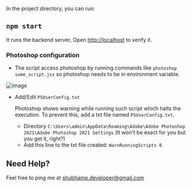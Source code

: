 In the project directory, you can run:

## `npm start`

It runs the backend server, Open [http://localhost](http://localhost) to verify it.


### Photoshop configuration
- The script access photoshop by running commands like ```photoshop some_script.jsx``` so photoshop needs to be in environment variable.

![image](https://user-images.githubusercontent.com/52674815/169369795-9bd517d6-a9d0-47e7-a0de-643a394a06bd.png)

- Add/Edit ```PSUserConfig.txt``` 

  Photoshop shows warning while running such script which halts the execution. To prevent this, add a txt file named ```PSUserConfig.txt```.
  - Directory ```C:\Users\admin\AppData\Roaming\Adobe\Adobe Photoshop 2021\Adobe Photoshop 2021 Settings``` (It won't be exact for you but you get it, right?)
  - Add this line to the txt file created: ```WarnRunningScripts 0```

## Need Help?
Feel free to ping me at shubhamp.developer@gmail.com
